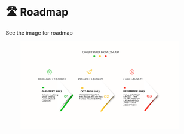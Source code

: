 # 🛣 Roadmap

See the image for roadmap



<figure><img src="../.gitbook/assets/ROADMPA.png" alt=""><figcaption></figcaption></figure>
